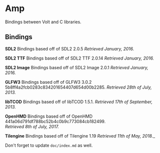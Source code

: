 Amp
===

Bindings between Volt and C libraries.

Bindings
---

**SDL2** 
Bindings based off of SDL2 2.0.5
_Retrieved January, 2016._

**SDL2 TTF**
Bindings based off of SDL2 TTF 2.0.14
_Retrieved January, 2016._

**SDL2 Image**
Bindings based off of SDL2 Image 2.0.1
_Retrieved January, 2016._

**GLFW3**
Bindings based off of GLFW3 3.0.2 5b8ff4a2fcb0283c834201654407d654d00b2285.
_Retrieved 28th of July, 2013._

**libTCOD**
Bindings based off of libTCOD 1.5.1.
_Retrieved 17th of September, 2013._

**OpenHMD**
Bindings based off of OpenHMD 441a06d791df788bc52b4c0b9c773084cb182499.<br/>
_Retrieved 8th of July, 2017._

**Tilengine**
Bindings based off of Tilengine 1.19
_Retrieved 11th of May, 2018.__

Don't forget to update `doc/index.md` as well.
